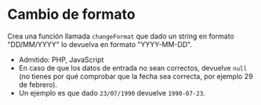 # Cambio de formato

Crea una función llamada `changeFormat` que dado un string en formato "DD/MM/YYYY" lo devuelva en formato "YYYY-MM-DD".

 - Admitido: PHP, JavaScript
 - En caso de que los datos de entrada no sean correctos, devuelve `null` (no tienes por qué comprobar que la fecha sea correcta, por ejemplo 29 de febrero).
 - Un ejemplo es que dado `23/07/1990` devuelve `1990-07-23`.


<!--stackedit_data:
eyJoaXN0b3J5IjpbMTA1MDk5MjEzXX0=
-->